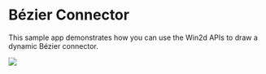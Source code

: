 # Bézier Connector

This sample app demonstrates how you can use the Win2d APIs to draw a dynamic Bézier connector.

<img src="https://user-images.githubusercontent.com/7021835/51359005-b8b4bc80-1aeb-11e9-8e58-edb503095907.gif" />